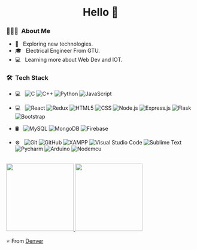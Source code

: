 <h1 align="center"> Hello 👋 </h1>

<h3> 👨🏻‍💻 &nbsp;About Me </h3>

- 🤔 &nbsp; Exploring new technologies.
- 🎓 &nbsp; Electrical Engineer From GTU.
- 💻 &nbsp; Learning more about Web Dev and  IOT.

<h3> 🛠 &nbsp;Tech Stack</h3>

- 💻 &nbsp;
  ![C](https://img.shields.io/badge/-C-333333?style=flat&logo=C%2B%2B&logoColor=00599C)
  ![C++](https://img.shields.io/badge/-C++-333333?style=flat&logo=C%2B%2B&logoColor=00599C)
  ![Python](https://img.shields.io/badge/-Python-333333?style=flat&logo=Python)
  ![JavaScript](https://img.shields.io/badge/-JavaScript-333333?style=flat&logo=javascript)
  
- 💻 &nbsp;
  ![React](https://img.shields.io/badge/-React-333333?style=flat&logo=react)
  ![Redux](https://img.shields.io/badge/-Redux-333333?style=flat&logo=redux)
  ![HTML5](https://img.shields.io/badge/-HTML5-333333?style=flat&logo=HTML5)
  ![CSS](https://img.shields.io/badge/-CSS-333333?style=flat&logo=CSS3&logoColor=1572B6)
  ![Node.js](https://img.shields.io/badge/-Node.js-333333?style=flat&logo=node.js)
  ![Express.js](https://img.shields.io/badge/-Express.js-333333?style=flat&logo=node.js)
  ![Flask](https://img.shields.io/badge/-Flask-333333?style=flat&logo=flask)
  ![Bootstrap](https://img.shields.io/badge/-Bootstrap-333333?style=flat&logo=bootstrap&logoColor=563D7C)
  

- 🛢 &nbsp;
  ![MySQL](https://img.shields.io/badge/-MySQL-333333?style=flat&logo=mysql)
  ![MongoDB](https://img.shields.io/badge/-MongoDB-333333?style=flat&logo=mongodb)
  ![Firebase](https://img.shields.io/badge/-Firebase-333333?style=flat&logo=firebase)

- ⚙️ &nbsp;
  ![Git](https://img.shields.io/badge/-Git-333333?style=flat&logo=git)
  ![GitHub](https://img.shields.io/badge/-GitHub-333333?style=flat&logo=github)
  ![XAMPP](https://img.shields.io/badge/-XAMPP%20-333333?style=flat&logo=XAMPP)
  ![Visual Studio Code](https://img.shields.io/badge/-Visual%20Studio%20Code-333333?style=flat&logo=visual-studio-code&logoColor=007ACC)
  ![Sublime Text](https://img.shields.io/badge/-Sublime%20Text%20-333333?style=flat&logo=Sublime-Text&logoColor=f79200)
  ![Pycharm](https://img.shields.io/badge/-Pycharm%20-333333?style=flat&logo=Pycharm)
  ![Arduino](https://img.shields.io/badge/-Arduino%20-333333?style=flat&logo=Arduino&logoColor=1572B6)
  ![Nodemcu](https://img.shields.io/badge/-NodeMcu%20-333333?style=flat&logo=Arduino)

<br/>

<a href="https://github.com/Denver44">
  <img height="180em" src="https://github-readme-stats.vercel.app/api?username=Denver44&theme=buefy&show_icons=true" />
  <img height="180em" src="https://github-readme-stats.vercel.app/api/top-langs/?username=Denver44&theme=buefy&layout=compact" />
</a>

<br/>


⭐️ From [Denver](https://github.com/Denver44)  

